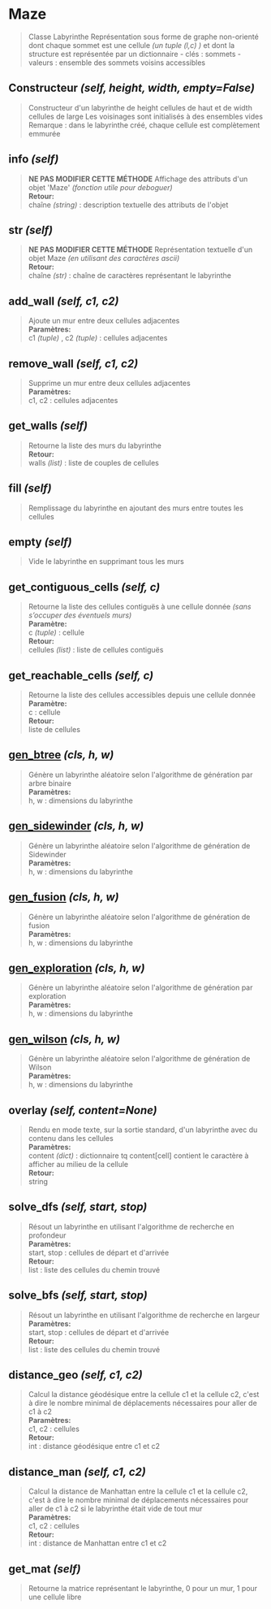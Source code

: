 # Maze
> Classe Labyrinthe Représentation sous forme de graphe non-orienté dont chaque sommet est une cellule  *(un tuple  *(l,c)* )*  et dont la structure est représentée par un dictionnaire - clés : sommets - valeurs : ensemble des sommets voisins accessibles 
## Constructeur *(self, height, width, empty=False)* 
> Constructeur d'un labyrinthe de height cellules de haut et de width cellules de large Les voisinages sont initialisés à des ensembles vides Remarque : dans le labyrinthe créé, chaque cellule est complètement emmurée 
## info *(self)* 
> **NE PAS MODIFIER CETTE MÉTHODE** Affichage des attributs d'un objet 'Maze'  *(fonction utile pour deboguer)*    
**Retour:**  
> chaîne  *(string)* : description textuelle des attributs de l'objet 
## __str__ *(self)* 
> **NE PAS MODIFIER CETTE MÉTHODE** Représentation textuelle d'un objet Maze  *(en utilisant des caractères ascii)*    
**Retour:**  
> chaîne  *(str)*  : chaîne de caractères représentant le labyrinthe 
## add_wall *(self, c1, c2)* 
> Ajoute un mur entre deux cellules adjacentes   
**Paramètres:**  
> c1  *(tuple)* , c2  *(tuple)* : cellules adjacentes 
## remove_wall *(self, c1, c2)* 
> Supprime un mur entre deux cellules adjacentes   
**Paramètres:**  
> c1, c2 : cellules adjacentes 
## get_walls *(self)* 
> Retourne la liste des murs du labyrinthe   
**Retour:**  
> walls  *(list)*  : liste de couples de cellules 
## fill *(self)* 
> Remplissage du labyrinthe en ajoutant des murs entre toutes les cellules 
## empty *(self)* 
> Vide le labyrinthe en supprimant tous les murs 
## get_contiguous_cells *(self, c)* 
> Retourne la liste des cellules contiguës à une cellule donnée  *(sans s’occuper des éventuels murs)*    
**Paramètre:**  
> c  *(tuple)*  : cellule   
**Retour:**  
> cellules  *(list)*  : liste de cellules contiguës 
## get_reachable_cells *(self, c)* 
> Retourne la liste des cellules accessibles depuis une cellule donnée   
**Paramètre:**  
> c : cellule   
**Retour:**  
> liste de cellules 
## <u>gen_btree</u>  *(cls, h, w)* 
> Génère un labyrinthe aléatoire selon l'algorithme de génération par arbre binaire   
**Paramètres:**  
> h, w : dimensions du labyrinthe 
## <u>gen_sidewinder</u>  *(cls, h, w)* 
> Génère un labyrinthe aléatoire selon l'algorithme de génération de Sidewinder   
**Paramètres:**  
> h, w : dimensions du labyrinthe 
## <u>gen_fusion</u>  *(cls, h, w)* 
> Génère un labyrinthe aléatoire selon l'algorithme de génération de fusion   
**Paramètres:**  
> h, w : dimensions du labyrinthe 
## <u>gen_exploration</u>  *(cls, h, w)* 
> Génère un labyrinthe aléatoire selon l'algorithme de génération par exploration   
**Paramètres:**  
> h, w : dimensions du labyrinthe 
## <u>gen_wilson</u>  *(cls, h, w)* 
> Génère un labyrinthe aléatoire selon l'algorithme de génération de Wilson   
**Paramètres:**  
> h, w : dimensions du labyrinthe 
## overlay *(self, content=None)* 
> Rendu en mode texte, sur la sortie standard,  d'un labyrinthe avec du contenu dans les cellules   
**Paramètres:**  
> content  *(dict)*  : dictionnaire tq content[cell] contient le caractère à afficher au milieu de la cellule   
**Retour:**  
> string 
## solve_dfs *(self, start, stop)* 
> Résout un labyrinthe en utilisant l'algorithme de recherche en profondeur   
**Paramètres:**  
> start, stop : cellules de départ et d'arrivée   
**Retour:**  
> list : liste des cellules du chemin trouvé 
## solve_bfs *(self, start, stop)* 
> Résout un labyrinthe en utilisant l'algorithme de recherche en largeur   
**Paramètres:**  
> start, stop : cellules de départ et d'arrivée   
**Retour:**  
> list : liste des cellules du chemin trouvé 
## distance_geo *(self, c1, c2)* 
> Calcul la distance géodésique entre la cellule c1 et la cellule c2, c'est à dire le nombre minimal de déplacements nécessaires pour aller de c1 à c2   
**Paramètres:**  
> c1, c2 : cellules   
**Retour:**  
> int : distance géodésique entre c1 et c2 
## distance_man *(self, c1, c2)* 
> Calcul la distance de Manhattan entre la cellule c1 et la cellule c2, c'est à dire le nombre minimal de déplacements nécessaires pour aller de c1 à c2 si le labyrinthe était vide de tout mur   
**Paramètres:**  
> c1, c2 : cellules   
**Retour:**  
> int : distance de Manhattan entre c1 et c2 
## get_mat *(self)* 
> Retourne la matrice représentant le labyrinthe, 0 pour un mur, 1 pour une cellule libre 
